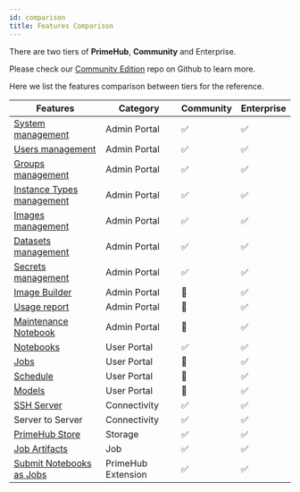 ```yaml
---
id: comparison
title: Features Comparison
---
```



There are two tiers of **PrimeHub**, **Community** and <span class="ee-only">Enterprise</span>.

Please check our [Community Edition](https://github.com/InfuseAI/primehub) repo on Github to learn more.

Here we list the features comparison between tiers for the reference.

| Features | Category  | Community | <span class="ee-only">Enterprise</span> |
|----------|-----------|-----------|------------|
| [System management](guide_manual/admin-system)  | Admin Portal | ✅️ | ✅️ |
| [Users management](guide_manual/admin-user)   | Admin Portal | ✅️ | ✅️ |
| [Groups management](guide_manual/admin-group)  | Admin Portal | ✅️ | ✅️ |
| [Instance Types management](guide_manual/admin-instancetype) | Admin Portal | ✅️ | ✅️ |
| [Images management](guide_manual/admin-image) | Admin Portal | ✅️ | ✅️ |
| [Datasets management](guide_manual/admin-dataset) | Admin Portal | ✅️ | ✅️ |
| [Secrets management](guide_manual/admin-secret) | Admin Portal | ✅️ | ✅️ |
| [Image Builder](guide_manual/admin-build-image) | Admin Portal | 🚫 | ✅️ |
| [Usage report](guide_manual/admin-report) | Admin Portal | 🚫 | ✅️ |
| [Maintenance Notebook](maintenance) | Admin Portal| 🚫 | ✅️ |
| [Notebooks](quickstart/launch-project)| User Portal| ✅️ | ✅️ |
| [Jobs](job-submission-feature) | User Portal | 🚫 | ✅️ |
| [Schedule](job-scheduling-feature) | User Portal | 🚫 | ✅️ |
| [Models](model-deployment-feature) | User Portal | 🚫 | ✅️ |
| [SSH Server](guide_manual/ssh-config)| Connectivity | ✅️ | ✅️ |
| Server to Server| Connectivity | ✅️ | ✅️ |
| [PrimeHub Store](design/primehub-store)| Storage| ✅️ | ✅️ |
| [Job Artifacts](job-artifact-feature)  | Job | ✅️ | ✅️ |
| [Submit Notebooks as Jobs](ph-notebook-extension)  | PrimeHub Extension | ✅️ | ✅️ |
